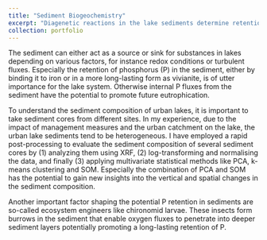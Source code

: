 ```yaml
---
title: "Sediment Biogeochemistry"
excerpt: "Diagenetic reactions in the lake sediments determine retention and internal fluxes in the lake ecosystem.<br/><img src='/images/sediment.png'>"
collection: portfolio
---
```


The sediment can either act as a source or sink for substances in lakes depending on various factors, for instance redox conditions or turbulent fluxes. Especially the retention of phosphorus (P) in the sediment, either by binding it to iron or in a more long-lasting form as vivianite, is of utter importance for the lake system. Otherwise internal P fluxes from the sediment have the potential to promote future eutrophication.

To understand the sediment composition of urban lakes, it is important to take sediment cores from different sites. In my experience, due to the impact of management measures and the urban catchment on the lake, the urban lake sediments tend to be heterogeneous. I have employed a rapid post-processing to evaluate the sediment composition of several sediment cores by (1) analyzing them using XRF, (2) log-transforming and normalising the data, and finally (3) applying multivariate statistical methods like PCA, k-means clustering and SOM. Especially the combination of PCA and SOM has the potential to gain new insights into the vertical and spatial changes in the sediment composition.

Another important factor shaping the potential P retention in sediments are so-called ecosystem engineers like chironomid larvae. These insects form burrows in the sediment that enable oxygen fluxes to penetrate into deeper sediment layers potentially promoting a long-lasting retention of P.
